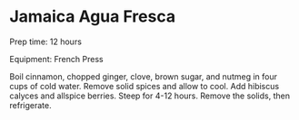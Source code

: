 # Jamaica Agua Fresca

Prep time: 12 hours

Equipment: French Press

Boil cinnamon, chopped ginger, clove, brown sugar, and nutmeg in four cups of cold water. Remove solid spices and allow to cool. Add hibiscus calyces and allspice berries. Steep for 4-12 hours. Remove the solids, then refrigerate.
